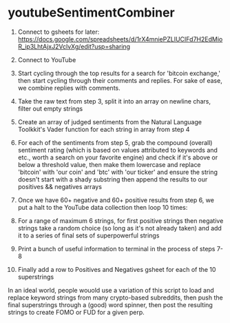 # youtubeSentimentCombiner

1. Connect to gsheets for later: https://docs.google.com/spreadsheets/d/1rX4mniePZLIUCIFd7H2EdMioR_ip3LhtAjxJ2VclvXg/edit?usp=sharing

2. Connect to YouTube

3. Start cycling through the top results for a search for 'bitcoin exchange,' then start cycling through their comments and replies. For sake of ease, we combine replies with comments.

4. Take the raw text from step 3, split it into an array on newline chars, filter out empty strings

5. Create an array of judged sentiments from the Natural Language Toolkkit's Vader function for each string in array from step 4

6. For each of the sentiments from step 5, grab the compound (overall) sentiment rating (which is based on values attributed to keywords and etc., worth a search on your favorite engine) and check if it's above or below a threshold value, then make them lowercase and replace 'bitcoin' with 'our coin' and 'btc' with 'our ticker' and ensure the string doesn't start with a shady substring then append the results to our positives && negatives arrays

7. Once we have 60+ negative and 60+ positive results from step 6, we put a halt to the YouTube data collection then loop 10 times:

8. For a range of maximum 6 strings, for first positive strings then negative strings take a random choice (so long as it's not already taken) and add it to a series of final sets of superpowerful strings

9. Print a bunch of useful information to terminal in the process of steps 7-8

10. Finally add a row to Positives and Negatives gsheet for each of the 10 superstrings

In an ideal world, people wouold use a variation of this script to load and replace keyword strings from many crypto-based subreddits, then push the final superstrings through a (good) word spinner, then post the resulting strings to create FOMO or FUD for a given perp.